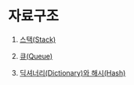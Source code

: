 # 자료구조

1. [스택(Stack)](cSharp/자료구조/스택)
  
2. [큐(Queue)](cSharp/자료구조/큐)

3. [딕셔너리(Dictionary)와 해시(Hash)](cSharp/자료구조/딕셔너리와_해시)
